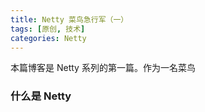```yaml
---
title: Netty 菜鸟急行军（一）
tags: [原创, 技术]
categories: Netty
---
```

本篇博客是 Netty 系列的第一篇。作为一名菜鸟
### 什么是 Netty